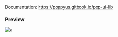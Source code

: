 Documentation:
https://poppyus.gitbook.io/pop-ui-lib
### Preview
![a](https://github.com/Eazvy/UILibs/blob/main/Librarys/Pop/Screenshot%202022-12-04%20225613.png?raw=true)
